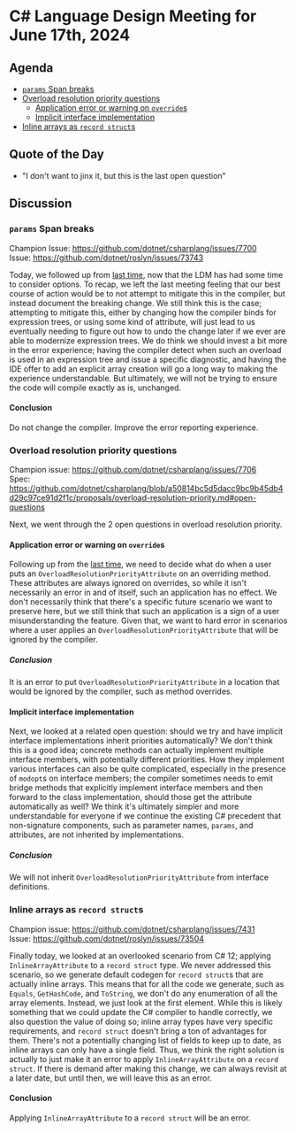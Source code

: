 # C# Language Design Meeting for June 17th, 2024

## Agenda

- [`params` Span breaks](#params-span-breaks)
- [Overload resolution priority questions](#overload-resolution-priority-questions)
    - [Application error or warning on `override`s](#application-error-or-warning-on-overrides)
    - [Implicit interface implementation](#implicit-interface-implementation)
- [Inline arrays as `record struct`s](#inline-arrays-as-record-structs)

## Quote of the Day

- "I don't want to jinx it, but this is the last open question"

## Discussion

### `params` Span breaks

Champion Issue: https://github.com/dotnet/csharplang/issues/7700  
Issue: https://github.com/dotnet/roslyn/issues/73743

Today, we followed up from [last time](LDM-2024-06-12.md#params-span-breaks), now that the LDM has had some time to consider options. To recap, we left the last meeting feeling that our best course of
action would be to not attempt to mitigate this in the compiler, but instead document the breaking change. We still think this is the case; attempting to mitigate this, either by changing how the
compiler binds for expression trees, or using some kind of attribute, will just lead to us eventually needing to figure out how to undo the change later if we ever are able to modernize expression
trees. We do think we should invest a bit more in the error experience; having the compiler detect when such an overload is used in an expression tree and issue a specific diagnostic, and having the
IDE offer to add an explicit array creation will go a long way to making the experience understandable. But ultimately, we will not be trying to ensure the code will compile exactly as is, unchanged.

#### Conclusion

Do not change the compiler. Improve the error reporting experience.

### Overload resolution priority questions

Champion issue: https://github.com/dotnet/csharplang/issues/7706  
Spec: https://github.com/dotnet/csharplang/blob/a50814bc5d5dacc9bc9b45db4d29c97ce91d2f1c/proposals/overload-resolution-priority.md#open-questions

Next, we went through the 2 open questions in overload resolution priority.

#### Application error or warning on `override`s

Following up from the [last time](LDM-2024-05-13.md#overload-resolution-priority-questions), we need to decide what do when a user puts an `OverloadResolutionPriorityAttribute` on an overriding
method. These attributes are always ignored on overrides, so while it isn't necessarily an error in and of itself, such an application has no effect. We don't necessarily think that there's a
specific future scenario we want to preserve here, but we still think that such an application is a sign of a user misunderstanding the feature. Given that, we want to hard error in scenarios
where a user applies an `OverloadResolutionPriorityAttribute` that will be ignored by the compiler.

##### Conclusion

It is an error to put `OverloadResolutionPriorityAttribute` in a location that would be ignored by the compiler, such as method overrides.

#### Implicit interface implementation

Next, we looked at a related open question: should we try and have implicit interface implementations inherit priorities automatically? We don't think this is a good idea; concrete methods can
actually implement multiple interface members, with potentially different priorities. How they implement various interfaces can also be quite complicated, especially in the presence of `modopt`s
on interface members; the compiler sometimes needs to emit bridge methods that explicitly implement interface members and then forward to the class implementation, should those get the attribute
automatically as well? We think it's ultimately simpler and more understandable for everyone if we continue the existing C# precedent that non-signature components, such as parameter names, `params`,
and attributes, are not inherited by implementations.

##### Conclusion

We will not inherit `OverloadResolutionPriorityAttribute` from interface definitions.

### Inline arrays as `record struct`s

Champion issue: https://github.com/dotnet/csharplang/issues/7431  
Issue: https://github.com/dotnet/roslyn/issues/73504

Finally today, we looked at an overlooked scenario from C# 12; applying `InlineArrayAttribute` to a `record struct` type. We never addressed this scenario, so we generate default codegen for `record struct`s
that are actually inline arrays. This means that for all the code we generate, such as `Equals`, `GetHashCode`, and `ToString`, we don't do any enumeration of all the array elements. Instead, we just
look at the first element. While this is likely something that we could update the C# compiler to handle correctly, we also question the value of doing so; inline array types have very specific
requirements, and `record struct` doesn't bring a ton of advantages for them. There's not a potentially changing list of fields to keep up to date, as inline arrays can only have a single field.
Thus, we think the right solution is actually to just make it an error to apply `InlineArrayAttribute` on a `record struct`. If there is demand after making this change, we can always revisit at a later
date, but until then, we will leave this as an error.

#### Conclusion

Applying `InlineArrayAttribute` to a `record struct` will be an error.
